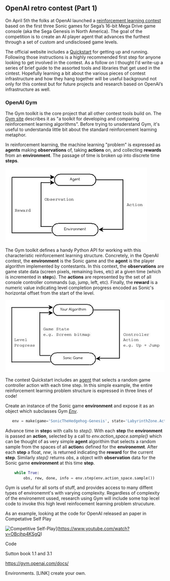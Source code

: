## OpenAI retro contest (Part 1)

On April 5th the folks at OpenAI launched a [reinforcement learning contest](https://contest.openai.com/) based on the first three Sonic games for Sega’s 16-bit Mega Drive game console (aka the Sega Genesis in North America).
The goal of the competition is to create an AI player agent that advances the furthest through a set of custom and undisclosed game levels. 

The official website includes a [Quickstart](https://contest.openai.com/details) for getting up and running. Following those instructions is a highly recommended first step for anyone looking to get involved in the contest. As a follow on I thought I'd write-up a series of brief guide to the assorted tools and libraries that get used in the cintest. Hopefully learning a bit about the various pieces of contest infrastructure and how they hang together will be useful background not only for this contest but for future projects and research based on OpenAI’s infrastructure as well.

### OpenAI Gym

The Gym toolkit is the core project that all other contest tools build on. The [Gym site](https://gym.openai.com/) describes it as "a toolkit for developing and comparing reinforcement learning algorithms". Before trying to unsderstand Gym, it's useful to understanda little bit about the standard reinforcement learning metaphor.

In reinforcement learning, the machine learning "problem" is expressed as **agents** making **observations** of, taking **actions** on, and collecting **rewards** from an **environment**. The passage of time is broken up into discrete time **steps**.

 ![Reinforcement Learning](img/reinforcement_learning.jpeg)

The Gym toolkit defines a handy Python API for working with this characteristic reinforcement learning structure. Concretely, in the OpenAI contest, the **environment** is the Sonic game and the **agent** is the player algorithm implemented by contestants. In this context, the **observations** are game state data (screen pixels, remaining lives, etc) at a given time (which is incremented in **step**s). The **actions** are represented by the set of all console controller commands (up, jump, left, etc). Finally, the **reward** is a numeric value indicating level completion progress encoded as Sonic's horizontal offset from the start of the level.

![Sonic as Reinforcement Learning](img/sonic_reinforcement_learning.jpeg)

The contest Quickstart includes an [agent](https://contest.openai.com/static/random-agent.py) that selects a random game controller action with each time step. In this simple example, the entire reinforcement learning problem structure is expressed in three lines of code!

Create an instance of the Sonic game **environment** and expose it as an object which subclasses Gym *[Env](https://github.com/openai/gym/blob/master/gym/core.py)*.
```python
   env = make(game='SonicTheHedgehog-Genesis', state='LabyrinthZone.Act1')
 ```

Advance time in **step**s with calls to *step()*. With each **step** the **environment** is passed an **action**, selected by a call to *env.action_space.sample()* which can be thought of as very simple **agent** algorithim that selects a random sample from the spaces of all **action**s defined for the **environemnt**.  After each **step** a float, *rew*, is returned indicating the **reward** for the current **step**. Similarly *step()* returns *obs*, a object with **observation** data for the Sonic game **environment** at this time **step**.
```python
    while True:
        obs, rew, done, info = env.step(env.action_space.sample())
```

Gym is useful for all sorts of stuff, and provides access to many diffent types of environemnt's with varying complexity. Regardless of complexity of the environemnt ussed, research using Gym will include some top lecel code to invoke this high level reinfocement learning problem strucuture.

As an example, looking at the code for OpenAI released an paper in Competative Self Play 

![Competitive Self-Play](https://img.youtube.com/vi/OBcjhp4KSgQ/0.jpg)](https://www.youtube.com/watch?v=OBcjhp4KSgQ)

Code


Sutton book 1.1 and 3.1

https://gym.openai.com/docs/

Environments. [LINK] create your own.


